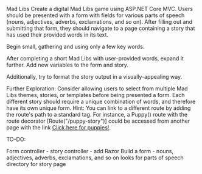 Mad Libs
Create a digital Mad Libs game using ASP.NET Core MVC. Users should be presented with a form with fields for various parts of speech (nouns, adjectives, adverbs, exclamations, and so on). After filling out and submitting that form, they should navigate to a page containing a story that has used their provided words in its text.

Begin small, gathering and using only a few key words.

After completing a short Mad Libs with user-provided words, expand it further. Add new variables to the form and story.

Additionally, try to format the story output in a visually-appealing way.

Further Exploration: Consider allowing users to select from multiple Mad Libs themes, stories, or templates before being presented a form. Each different story should require a unique combination of words, and therefore have its own unique form. Hint: You can link to a different route by adding the route's path to a standard <a> tag. For instance, a Puppy() route with the route decorator [Route("/puppy-story")] could be accessed from another page with the link <a href="/puppy-story">Click here for puppies!</a>.

TO-DO:

Form controller -
story controller - add Razor
Build a form - nouns, adjectives, adverbs, exclamations, and so on
looks for parts of speech
directory for story page
